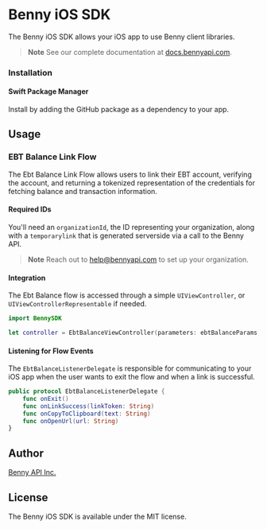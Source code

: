 # Benny iOS SDK 
The Benny iOS SDK allows your iOS app to use Benny client libraries.

> **Note**
> See our complete documentation at [docs.bennyapi.com](https://docs.bennyapi.com).

### Installation 
#### Swift Package Manager
Install by adding the GitHub package as a dependency to your app. 

## Usage 

### EBT Balance Link Flow

The Ebt Balance Link Flow allows users to link their EBT account, verifying the account, and
returning a tokenized representation of the credentials for fetching balance and transaction
information.

#### Required IDs
You'll need an `organizationId`, the ID representing your organization, along with
a `temporarylink` that is generated serverside via a call to the Benny API.

> **Note**
> Reach out to [help@bennyapi.com](help@bennyapi.com) to set up your organization.

#### Integration 
The Ebt Balance flow is accessed through a simple `UIViewController`, or `UIViewControllerRepresentable` if needed.
 
```swift
import BennySDK

let controller = EbtBalanceViewController(parameters: ebtBalanceParams, delegate: listener)
```

#### Listening for Flow Events
The `EbtBalanceListenerDelegate` is responsible for communicating to your iOS app when the user wants to exit the flow and when a link is successful.

```swift
public protocol EbtBalanceListenerDelegate {
    func onExit()
    func onLinkSuccess(linkToken: String)
    func onCopyToClipboard(text: String)
    func onOpenUrl(url: String)
}
```

## Author
[Benny API Inc.](bennyapi.com)

## License 
The Benny iOS SDK is available under the MIT license.
